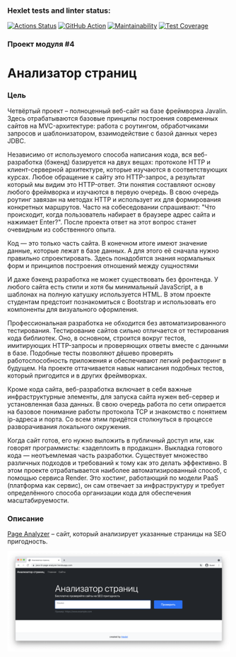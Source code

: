### Hexlet tests and linter status:
[![Actions Status](https://github.com/itechnik-swd/java-project-72/actions/workflows/hexlet-check.yml/badge.svg)](https://github.com/itechnik-swd/java-project-72/actions)
[![GitHub Action](https://github.com/itechnik-swd/java-project-72/actions/workflows/build.yml/badge.svg?event=push)](https://github.com/itechnik-swd/java-project-72/actions)
[![Maintainability](https://api.codeclimate.com/v1/badges/d14b8cb447235c0ab861/maintainability)](https://codeclimate.com/github/itechnik-swd/java-project-72/maintainability)
[![Test Coverage](https://api.codeclimate.com/v1/badges/d14b8cb447235c0ab861/test_coverage)](https://codeclimate.com/github/itechnik-swd/java-project-72/test_coverage)

### Проект модуля #4
# Анализатор страниц

### Цель
Четвёртый проект – полноценный веб-сайт на базе фреймворка Javalin. Здесь отрабатываются базовые принципы построения современных сайтов на MVC-архитектуре: работа с роутингом, обработчиками запросов и шаблонизатором, взаимодействие с базой данных через JDBC.

Независимо от используемого способа написания кода, вся веб-разработка (бэкенд) базируется на двух вещах: протоколе HTTP и клиент-серверной архитектуре, которые изучаются в соответствующих курсах. Любое обращение к сайту это HTTP-запрос, а результат который мы видим это HTTP-ответ. Эти понятия составляют основу любого фреймворка и изучаются в первую очередь. В свою очередь роутинг завязан на методах HTTP и использует их для формирования конкретных маршрутов. Часто на собеседовании спрашивают: "Что происходит, когда пользователь набирает в браузере адрес сайта и нажимает Enter?". После проекта ответ на этот вопрос станет очевидным из собственного опыта.

Код — это только часть сайта. В конечном итоге имеют значение данные, которые лежат в базе данных. А для этого её сначала нужно правильно спроектировать. Здесь понадобятся знания нормальных форм и принципов построения отношений между сущностями

И даже бэкенд разработка не может существовать без фронтенда. У любого сайта есть стили и хотя бы минимальный JavaScript, а в шаблонах на полную катушку используется HTML. В этом проекте студентам предстоит познакомиться с Bootstrap и использовать его компоненты для визуального оформления.

Профессиональная разработка не обходится без автоматизированного тестирования. Тестирование сайтов сильно отличается от тестирования кода библиотек. Оно, в основном, строится вокруг тестов, имитирующих HTTP-запросы и проверяющих ответы вместе с данными в базе. Подобные тесты позволяют дёшево проверять работоспособность приложения и обеспечивают легкий рефакторинг в будущем. На проекте оттачивается навык написания подобных тестов, который пригодится и в других фреймворках.

Кроме кода сайта, веб-разработка включает в себя важные инфраструктурные элементы, для запуска сайта нужен веб-сервер и установленная база данных. В свою очередь работа по сети опирается на базовое понимание работы протокола TCP и знакомство с понятием ip-адреса и порта. Со всем этим придётся столкнуться в процессе разворачивания локального окружения.

Когда сайт готов, его нужно выложить в публичный доступ или, как говорят программисты: «задеплоить в продакшн». Выкладка готового кода — неотъемлемая часть разработки. Существует множество различных подходов и требований к тому как это делать эффективно. В этом проекте отрабатывается наиболее автоматизированный способ, с помощью сервиса Render. Это хостинг, работающий по модели PaaS (платформа как сервис), он сам отвечает за инфраструктуру и требует определённого способа организации кода для обеспечения масштабируемости.

### Описание
[Page Analyzer](https://java-page-analyzer-ru.hexlet.app) – сайт, который анализирует указанные страницы на SEO пригодность.

![img.png](app/src/main/resources/img.png)